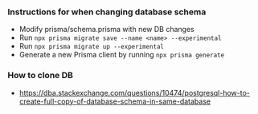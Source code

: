 ### Instructions for when changing database schema

- Modify prisma/schema.prisma with new DB changes
- Run ```npx prisma migrate save --name <name> --experimental```
- Run ```npx prisma migrate up --experimental```
- Generate a new Prisma client by running ```npx prisma generate```

### How to clone DB
 - https://dba.stackexchange.com/questions/10474/postgresql-how-to-create-full-copy-of-database-schema-in-same-database
